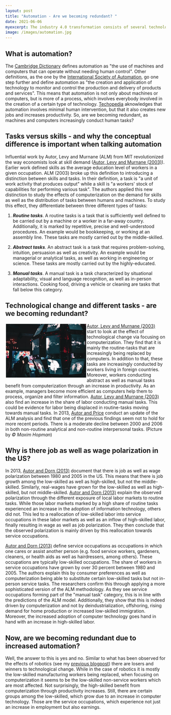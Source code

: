 ```yaml
---
layout: post
title: "Automation - Are we becoming redundant? "
date: 2021-06-06
myexcerpt: The industry 4.0 transformation consists of several technological advances, reaching from robotics, over IT and digitisation, to artificial intelligence and machine learning. One thing that all have in common is automation. Is the automation of human tasks making us redundant?  
image: /images/automation.jpg
---
```


## What is automation? 

The [Cambridge Dictionary](https://dictionary.cambridge.org/de/worterbuch/englisch/automation) defines automation as "the use of machines and computers that can operate without needing human control". Other definitions, as the one by the [International Society of Automation](https://www.isa.org/about-isa/what-is-automation), go one step further and define automation as "the creation and application of technology to monitor and control the production and delivery of products and services". This means that automation is not only about machines or computers, but is more of a process, which involves everybody involved in the creation of a certain type of technology. [Techopedia](https://www.techopedia.com/definition/32099/automation) aknowledges that automation involves minimal human intervention, but that it also creates new jobs and increases productivity. So, are we becoming redundant, as machines and computers increasingly conduct human tasks? 

## Tasks versus skills - and why the conceptual difference is important when talking automation

Influential work by Autor, Levy and Murnane (ALM) from MIT revolutionized the way economists look at skill demand ([Autor, Levy and Murnane (2003)](https://economics.mit.edu/files/11600)). Earlier work defined skills as the average education level of workers in a given occupation. ALM (2003) broke up this definition to introducing a distinction between skills and tasks. In their definition, a task is "a unit of work activity that produces output" while a skill is "a workers' stock of capabilities for performing various task". The authors applied this new distinction to study the effects of computerization on the demand for skills as well as the distribution of tasks between humans and machines. To study this effect, they differentiate between three different types of tasks: 

1. <b><i>Routine tasks</i></b>. A routine tasks is a task that is sufficiently well defined to be carried out by a machine or a worker in a far-away country. Additionally, it is marked by repetitive, precise and well-understood procedures. An example would be bookkeeping, or working at an assembly line. These tasks are mostly carried out by the middle-skilled. 

2. <b><i>Abstract tasks</i></b>. An abstract task is a task that requires problem-solving, intuition, persuasion as well as creativity. An example would be managerial or analytical tasks, as well as working in engineering or science. These tasks are mostly carried out by the highly-educated. 

3. <b><i>Manual tasks</i></b>. A manual task is a task characterized by situational adaptability, visual and language recognition, as well as in-person interactions. Cooking food, driving a vehicle or cleaning are tasks that fall below this category. 

## Technological change and different tasks - are we becoming redundant? 

<img src="/images/automation.jpg" alt="automation" style="float:left;margin: 2px 2px 2px 2px;max-width:50%;"/>

[Autor, Levy and Murnane (2003)](https://economics.mit.edu/files/11600) start to look at the effect of technological change via focusing on computerization. They find that it is mainly the routine-tasks that are increasingly being replaced by computers. In addition to that, these tasks are increasingly conducted by workers living in foreign countries. Moreover, workers conducting abstract as well as manual tasks benefit from computerization through an increase in productivity. As an example, managers become more efficient as computers help them to process, organize and filter information. [Autor, Levy and Murnane (2003)](https://economics.mit.edu/files/11600) also find an increase in the share of labor conducting manual tasks. This could be evidence for labor being displaced in routine-tasks moving towards manual tasks. In 2013, [Autor and Price](https://economics.mit.edu/files/11600) conduct an update of the ALM analysis and find that one of the previous findings seem not to hold for more recent periods. There is a moderate decline between 2000 and 2006 in both non-routine analytical and non-routine interpersonal tasks. (Picture by *© Maxim Hopman*)

## Why is there job as well as wage polarization in the US? 

In 2013, [Autor and Dorn (2013)](https://economics.mit.edu/files/11601) document that there is job as well as wage polarization between 1980 and 2005 in the US. This means that there is job growth among the low-skilled as well as high-skilled, but not the middle-skilled. Similarly, real-wages have grown for the low-skilled as well as high-skilled, but not middle-skilled. [Autor and Dorn (2013)](https://economics.mit.edu/files/11601) explain the observed polarization through the different exposure of local labor markets to routine tasks. While those labor markets marked by a high share of routine tasks experienced an increase in the adoption of information technology, others did not. This led to a reallocation of low-skilled labor into service occupations in these labor markets as well as an inflow of high-skilled labor, finally resulting in wage as well as job polarization. They then conclude that the observed polarization is mainly driven by this reallocation towards service occupations. 

[Autor and Dorn (2013)](https://economics.mit.edu/files/11601) define service occupations as occupations in which one cares or assist another person (e.g. food service workers, gardeners, cleaners, or health aids as well as hairdressers, among others). These occupations are typically low-skilled occupations. The share of workers in service occupations have grown by over 30 percent between 1980 and 2005. The authors explain this by consumer preferences as well as computerization being able to substitute certain low-skilled tasks but not in-person service tasks. The researchers confirm this through applying a more sophisticated version of the ALM methodology. As they see service occupations forming part of the "manual task" category, this is in line with the predictions of the ALM model. Additionally, they show that this is indeed driven by computerization and not by deindustrialization, offshoring, rising demand for home production or increased low-skilled immigration. Moreover, the increased adoption of computer technology goes hand in hand with an increase in high-skilled labor. 

## Now, are we becoming redundant due to increased automation? 

Well, the answer to this is yes and no. Similar to what has been observed for the effects of robotics (see my [previous blogpost](https://brittarude.github.io/blog/2021/05/30/britta-rude-are-robots-grabbing-our-jobs)) there are losers and winners to technological change. While in the case of robotics it is mostly the low-skilled manufacturing workers being replaced, when focusing on computerization it seems to be the low-skilled non-service workers which are most affected. Not surprisingly, the high-skilled benefit from computerization through productivity increases. Still, there are certain groups among the low-skilled, which grow due to an increase in computer technology. Those are the service occupations, which experience not just an increase in employment but also earnings. 








